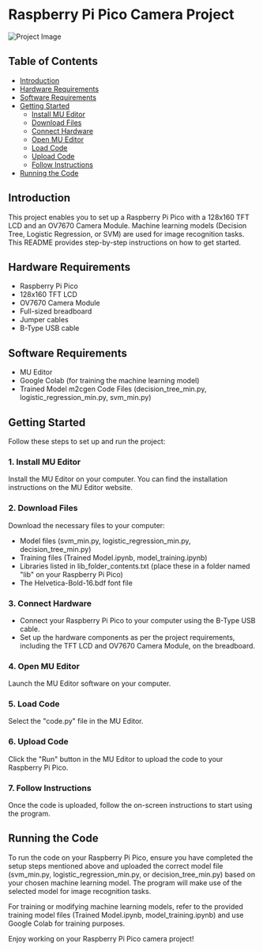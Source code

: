 # Raspberry Pi Pico Camera Project

![Project Image](project_image.jpg)

## Table of Contents

- [Introduction](#introduction)
- [Hardware Requirements](#hardware-requirements)
- [Software Requirements](#software-requirements)
- [Getting Started](#getting-started)
  - [Install MU Editor](#1-install-mu-editor)
  - [Download Files](#2-download-files)
  - [Connect Hardware](#3-connect-hardware)
  - [Open MU Editor](#4-open-mu-editor)
  - [Load Code](#5-load-code)
  - [Upload Code](#6-upload-code)
  - [Follow Instructions](#7-follow-instructions)
- [Running the Code](#running-the-code)

## Introduction

This project enables you to set up a Raspberry Pi Pico with a 128x160 TFT LCD and an OV7670 Camera Module. Machine learning models (Decision Tree, Logistic Regression, or SVM) are used for image recognition tasks. This README provides step-by-step instructions on how to get started.

## Hardware Requirements

- Raspberry Pi Pico
- 128x160 TFT LCD
- OV7670 Camera Module
- Full-sized breadboard
- Jumper cables
- B-Type USB cable

## Software Requirements

- MU Editor
- Google Colab (for training the machine learning model)
- Trained Model m2cgen Code Files (decision_tree_min.py, logistic_regression_min.py, svm_min.py)

## Getting Started

Follow these steps to set up and run the project:

### 1. Install MU Editor

Install the MU Editor on your computer. You can find the installation instructions on the MU Editor website.

### 2. Download Files

Download the necessary files to your computer:

- Model files (svm_min.py, logistic_regression_min.py, decision_tree_min.py)
- Training files (Trained Model.ipynb, model_training.ipynb)
- Libraries listed in lib_folder_contents.txt (place these in a folder named "lib" on your Raspberry Pi Pico)
- The Helvetica-Bold-16.bdf font file

### 3. Connect Hardware

- Connect your Raspberry Pi Pico to your computer using the B-Type USB cable.
- Set up the hardware components as per the project requirements, including the TFT LCD and OV7670 Camera Module, on the breadboard.

### 4. Open MU Editor

Launch the MU Editor software on your computer.

### 5. Load Code

Select the "code.py" file in the MU Editor.

### 6. Upload Code

Click the "Run" button in the MU Editor to upload the code to your Raspberry Pi Pico.

### 7. Follow Instructions

Once the code is uploaded, follow the on-screen instructions to start using the program.

## Running the Code

To run the code on your Raspberry Pi Pico, ensure you have completed the setup steps mentioned above and uploaded the correct model file (svm_min.py, logistic_regression_min.py, or decision_tree_min.py) based on your chosen machine learning model. The program will make use of the selected model for image recognition tasks.

For training or modifying machine learning models, refer to the provided training model files (Trained Model.ipynb, model_training.ipynb) and use Google Colab for training purposes.

Enjoy working on your Raspberry Pi Pico camera project!

